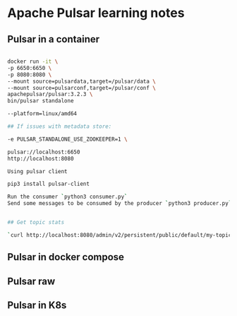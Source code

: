 # Apache Pulsar learning notes

## Pulsar in a container

```bash

docker run -it \
-p 6650:6650 \
-p 8080:8080 \
--mount source=pulsardata,target=/pulsar/data \
--mount source=pulsarconf,target=/pulsar/conf \
apachepulsar/pulsar:3.2.3 \
bin/pulsar standalone

--platform=linux/amd64

## If issues with metadata store:

-e PULSAR_STANDALONE_USE_ZOOKEEPER=1 \

pulsar://localhost:6650
http://localhost:8080

Using pulsar client

pip3 install pulsar-client

Run the consumer `python3 consumer.py`
Send some messages to be consumed by the producer `python3 producer.py`


## Get topic stats

`curl http://localhost:8080/admin/v2/persistent/public/default/my-topic/stats | python -m json.tool`

```

## Pulsar in docker compose

## Pulsar raw

## Pulsar in K8s
